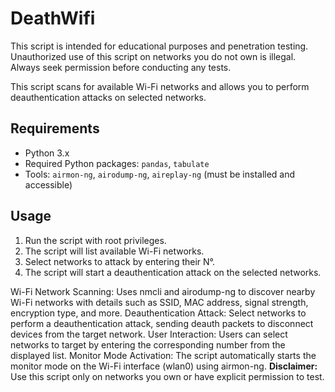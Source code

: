 # DeathWifi
This script is intended for educational purposes and penetration testing. Unauthorized use of this script on networks you do not own is illegal. Always seek permission before conducting any tests.

This script scans for available Wi-Fi networks and allows you to perform deauthentication attacks on selected networks.

## Requirements

- Python 3.x
- Required Python packages: `pandas`, `tabulate`
- Tools: `airmon-ng`, `airodump-ng`, `aireplay-ng` (must be installed and accessible)

## Usage

1. Run the script with root privileges.
2. The script will list available Wi-Fi networks.
3. Select networks to attack by entering their N°.
4. The script will start a deauthentication attack on the selected networks.


Wi-Fi Network Scanning: Uses nmcli and airodump-ng to discover nearby Wi-Fi networks with details such as SSID, MAC address, signal strength, encryption type, and more.
Deauthentication Attack: Select networks to perform a deauthentication attack, sending deauth packets to disconnect devices from the target network.
User Interaction: Users can select networks to target by entering the corresponding number from the displayed list.
Monitor Mode Activation: The script automatically starts the monitor mode on the Wi-Fi interface (wlan0) using airmon-ng.
**Disclaimer:** Use this script only on networks you own or have explicit permission to test.
